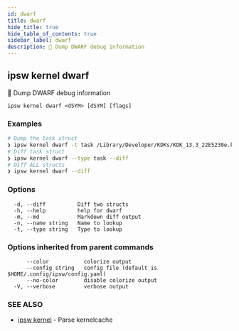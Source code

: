 ```yaml
---
id: dwarf
title: dwarf
hide_title: true
hide_table_of_contents: true
sidebar_label: dwarf
description: 🚧 Dump DWARF debug information
---
```

## ipsw kernel dwarf

🚧 Dump DWARF debug information

```
ipsw kernel dwarf <dSYM> [dSYM] [flags]
```

### Examples

```bash
# Dump the task struct
❯ ipsw kernel dwarf -t task /Library/Developer/KDKs/KDK_13.3_22E5230e.kdk/System/Library/Kernels/kernel.development.t6020.dSYM
# Diff task struct
❯ ipsw kernel dwarf --type task --diff
# Diff ALL structs
❯ ipsw kernel dwarf --diff
```

### Options

```
  -d, --diff          Diff two structs
  -h, --help          help for dwarf
  -m, --md            Markdown diff output
  -n, --name string   Name to lookup
  -t, --type string   Type to lookup
```

### Options inherited from parent commands

```
      --color           colorize output
      --config string   config file (default is $HOME/.config/ipsw/config.yaml)
      --no-color        disable colorize output
  -V, --verbose         verbose output
```

### SEE ALSO

* [ipsw kernel](/docs/cli/ipsw/kernel)	 - Parse kernelcache

